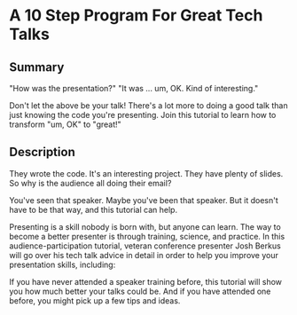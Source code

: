 # A 10 Step Program For Great Tech Talks

## Summary

"How was the presentation?"
"It was ... um, OK. Kind of interesting."

Don't let the above be your talk!  There's a lot more to doing a
good talk than just knowing the code you're presenting.  Join this
tutorial to learn how to transform "um, OK" to "great!"

## Description

They wrote the code.  It's an interesting project.  They have plenty of
slides.  So why is the audience all doing their email?

You've seen that speaker.  Maybe you've been that speaker.  But it
doesn't have to be that way, and this tutorial can help.

Presenting is a skill nobody is born with, but anyone can learn. The way
to become a better presenter is through training, science, and practice.
 In this audience-participation tutorial, veteran conference presenter
Josh Berkus will go over his tech talk advice in detail in order to help
you improve your presentation skills, including:

If you have never attended a speaker training before, this tutorial will
show you how much better your talks could be.  And if you have attended
one before, you might pick up a few tips and ideas.

